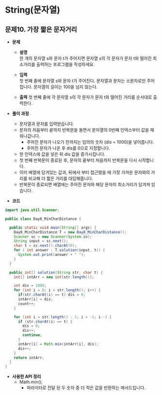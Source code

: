 # String(문자열)
## 문제10. 가장 짧은 문자거리

- **문제**
  - **설명**  
    한 개의 문자열 s와 문자 t가 주어지면 문자열 s의 각 문자가 문자 t와 떨어진 최소거리를 출력하는 프로그램을 작성하세요.

  - **입력**  
    첫 번째 줄에 문자열 s와 문자 t가 주어진다. 문자열과 문자는 소문자로만 주어집니다.
    문자열의 길이는 100을 넘지 않는다.
  - **출력**
    첫 번째 줄에 각 문자열 s의 각 문자가 문자 t와 떨어진 거리를 순서대로 출력한다.


- **풀이 과정**
    - 문자열과 문자를 입력받습니다.
    - 문자의 처음부터 끝까지 반복문을 돌면서 문자열의 0번째 인덱스부터 값을 채워나갑니다.
      - 주어진 문자가 나오기 전까지는 임의의 숫자 (dis = 1000)을 넣어줍니다.
      - 주어진 문자가 나온 후 dis를 0으로 지정합니다.
    - 한 인덱스에 값을 넣은 뒤 dis 값을 증가시킵니다.
    - 첫 번째 반복문이 종료된 후, 문자의 끝부터 처음까지 반복문을 다시 시작합니다.
    - 이미 배열에 담겨있는 값과, 뒤에서 부터 접근했을 때 가장 가까운 문자와의 거리를 비교해 더 짧은 거리를 대입해줍니다.
    - 반복문이 종료되면 배열에는 주어진 문자와 해당 문자의 최소거리가 담겨져 있습니다.

- **코드**
```java
import java.util.Scanner;

public class Day8_MinCharDistance {

  public static void main(String[] args) {
    Day8_MinCharDistance T = new Day8_MinCharDistance();
    Scanner sc = new Scanner(System.in);
    String input = sc.next();
    char t = sc.next().charAt(0);
    for ( int answer : T.solution(input, t)) {
      System.out.print(answer + " ");
    }
  }

  public int[] solution(String str, char t) {
    int[] intArr = new int[str.length()];

    int dis = 1000;
    for (int i = 0; i < str.length(); i++) {
      if(str.charAt(i) == t) dis = 0;
      intArr[i] = dis;
      count++;
    }

    for (int i = str.length() - 1; i > -1; i--) {
      if (str.charAt(i) == t) {
        dis = 0;
        dis++;
        continue;
      }
      intArr[i] = Math.min(intArr[i], dis);
      dis++;
    }
    return intArr;
  }
}
```


- **사용한 API 정리**
    - Math.min();
      - 파라미터로 전달 된 두 숫자 중 더 작은 값을 반환하는 메서드입니다.
